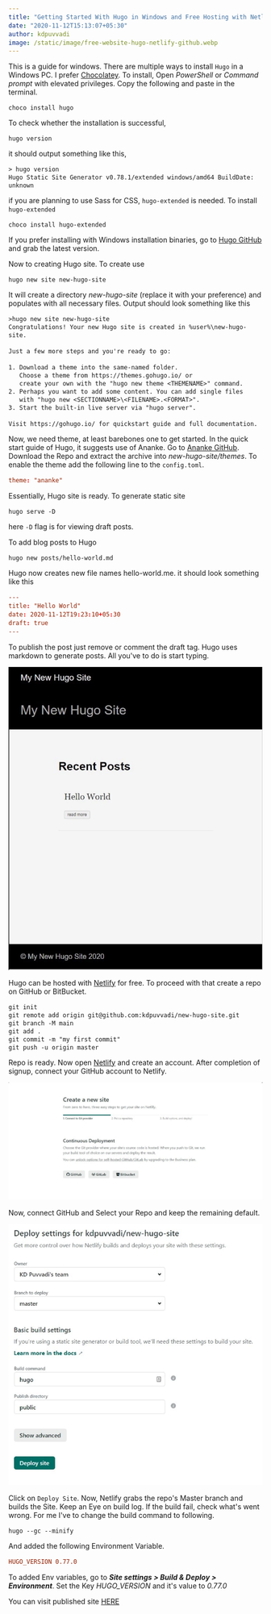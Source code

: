 ```yaml
---
title: "Getting Started With Hugo in Windows and Free Hosting with Netlify"
date: "2020-11-12T15:13:07+05:30"
author: kdpuvvadi
image: /static/image/free-website-hugo-netlify-github.webp
---
```


This is a guide for windows. There are multiple ways to install `Hugo` in a Windows PC. I prefer [Chocolatey](https://chocolatey.org/). To install, Open *PowerShell* or *Command prompt*  with elevated privileges. Copy the following and paste in the terminal.

```shell
choco install hugo
```

To check whether the installation is successful,

```shell
hugo version
```

it should output something like this,

```shell
> hugo version
Hugo Static Site Generator v0.78.1/extended windows/amd64 BuildDate: unknown
```

if you are planning to use Sass for CSS, `hugo-extended` is needed. To install `hugo-extended`

```shell
choco install hugo-extended
```

If you prefer installing with Windows installation binaries, go to [Hugo GitHub](https://github.com/gohugoio/hugo/releases) and grab the latest version.

Now to creating Hugo site. To create use

```shell
hugo new site new-hugo-site
```

It will create a directory *new-hugo-site* (replace it with your preference) and populates with all necessary files.
Output should look something like this

```shell
>hugo new site new-hugo-site
Congratulations! Your new Hugo site is created in %user%\new-hugo-site.

Just a few more steps and you're ready to go:

1. Download a theme into the same-named folder.
   Choose a theme from https://themes.gohugo.io/ or
   create your own with the "hugo new theme <THEMENAME>" command.
2. Perhaps you want to add some content. You can add single files
   with "hugo new <SECTIONNAME>\<FILENAME>.<FORMAT>".
3. Start the built-in live server via "hugo server".

Visit https://gohugo.io/ for quickstart guide and full documentation.

```

Now, we need theme, at least barebones one to get started. In the quick start guide of Hugo, it suggests use of Ananke. Go to [Ananke GitHub](https://github.com/theNewDynamic/gohugo-theme-ananke). Download the Repo and extract the archive into *new-hugo-site/themes*. To enable the theme add the following line to the `config.toml`.

```toml
theme: "ananke"
```

Essentially, Hugo site is ready. To generate static site

```shell
hugo serve -D
```

here `-D` flag is for viewing draft posts.

To add blog posts to Hugo

```shell
hugo new posts/hello-world.md
```

Hugo now creates new file names hello-world.me. it should look something like this

```toml
---
title: "Hello World"
date: 2020-11-12T19:23:10+05:30
draft: true
---
```

To publish the post just remove or comment the draft tag.
Hugo uses markdown to generate posts. All you've to do is start typing.

![Hugo site with Ananke theme](/static/image/hugo-ananke-new-site.webp)

Hugo can be hosted with [Netlify](https://netlify.com) for free. To proceed with that create a repo on GitHub or BitBucket.

```shell
git init
git remote add origin git@github.com:kdpuvvadi/new-hugo-site.git
git branch -M main
git add .
git commit -m "my first commit"
git push -u origin master
```

Repo is ready. Now open [Netlify](https://netlify.com) and create an account. After completion of signup, connect your GitHub account to Netlify.

![netlify new site](/static/image/netlify-new-site.webp)

Now, connect GitHub and Select your Repo and keep the remaining default.

![netlify build settings](/static/image/deploy-netlify-settings.webp)

Click on `Deploy Site`. Now, Netlify grabs the repo's Master branch and builds the Site. Keep an Eye on build log. If the build fail, check what's went wrong. For me I've to change the build command to following.

```shell
hugo --gc --minify
```

And added the following Environment Variable.

```toml
HUGO_VERSION 0.77.0
```

To added Env variables, go to ***Site settings > Build & Deploy > Environment***. Set the Key *HUGO_VERSION* and it's value to *0.77.0*

You can visit published site [HERE](/)
